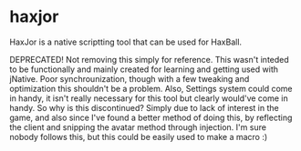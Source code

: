 # haxjor
HaxJor is a native scriptting tool that can be used for HaxBall.


DEPRECATED!
Not removing this simply for reference. 
This wasn't inteded to be functionally and mainly created for learning and getting used with jNative.
Poor synchrounization, though with a few tweaking and optimization this shouldn't be a problem.
Also, Settings system could come in handy, it isn't really necessary for this tool but clearly would've come
in handy. So why is this discontinued? Simply due to lack of interest in the game, and also since I've found
a better method of doing this, by reflecting the client and snipping the avatar method through injection.
I'm sure nobody follows this, but this could be easily used to make a macro :)
